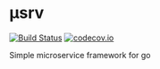 # μsrv
[![Build Status](https://drone.io/github.com/achilleasa/usrv/status.png)](https://drone.io/github.com/achilleasa/usrv/latest)
[![codecov.io](http://codecov.io/github/achilleasa/usrv/coverage.svg?branch=master)](http://codecov.io/github/achilleasa/usrv?branch=master)

Simple microservice framework for go
